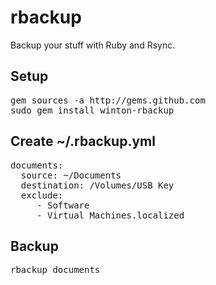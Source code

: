 rbackup
=======

Backup your stuff with Ruby and Rsync.

Setup
-----

<pre>
gem sources -a http://gems.github.com
sudo gem install winton-rbackup
</pre>

Create ~/.rbackup.yml
---------------------

<pre>
documents:
  source: ~/Documents
  destination: /Volumes/USB Key
  exclude:
	 - Software
	 - Virtual Machines.localized
</pre>

Backup
------

<pre>
rbackup documents
</pre>